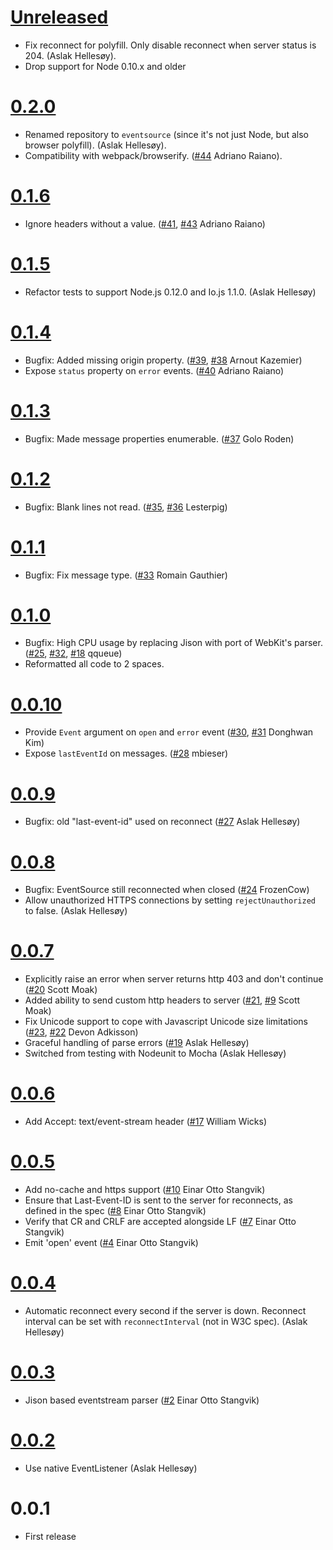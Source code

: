 # [Unreleased](https://github.com/aslakhellesoy/eventsource/compare/v0.2.0...master)

* Fix reconnect for polyfill. Only disable reconnect when server status is 204. (Aslak Hellesøy).
* Drop support for Node 0.10.x and older

# [0.2.0](https://github.com/aslakhellesoy/eventsource/compare/v0.1.6...v0.2.0)

* Renamed repository to `eventsource` (since it's not just Node, but also browser polyfill). (Aslak Hellesøy).
* Compatibility with webpack/browserify. ([#44](https://github.com/aslakhellesoy/eventsource/pull/44) Adriano Raiano).

# [0.1.6](https://github.com/aslakhellesoy/eventsource/compare/v0.1.5...v0.1.6)

* Ignore headers without a value. ([#41](https://github.com/aslakhellesoy/eventsource/issues/41), [#43](https://github.com/aslakhellesoy/eventsource/pull/43) Adriano Raiano)

# [0.1.5](https://github.com/aslakhellesoy/eventsource/compare/v0.1.4...v0.1.5)

* Refactor tests to support Node.js 0.12.0 and Io.js 1.1.0. (Aslak Hellesøy)

# [0.1.4](https://github.com/aslakhellesoy/eventsource/compare/v0.1.3...master)

* Bugfix: Added missing origin property. ([#39](https://github.com/aslakhellesoy/eventsource/pull/39), [#38](https://github.com/aslakhellesoy/eventsource/issues/38) Arnout Kazemier)
* Expose `status` property on `error` events. ([#40](https://github.com/aslakhellesoy/eventsource/pull/40) Adriano Raiano)

# [0.1.3](https://github.com/aslakhellesoy/eventsource/compare/v0.1.2...v0.1.3)

* Bugfix: Made message properties enumerable. ([#37](https://github.com/aslakhellesoy/eventsource/pull/37) Golo Roden)

# [0.1.2](https://github.com/aslakhellesoy/eventsource/compare/v0.1.1...v0.1.2)

* Bugfix: Blank lines not read. ([#35](https://github.com/aslakhellesoy/eventsource/issues/35), [#36](https://github.com/aslakhellesoy/eventsource/pull/36) Lesterpig)

# [0.1.1](https://github.com/aslakhellesoy/eventsource/compare/v0.1.0...v0.1.1)

* Bugfix: Fix message type. ([#33](https://github.com/aslakhellesoy/eventsource/pull/33) Romain Gauthier)

# [0.1.0](https://github.com/aslakhellesoy/eventsource/compare/v0.0.10...v0.1.0)

* Bugfix: High CPU usage by replacing Jison with port of WebKit's parser. ([#25](https://github.com/aslakhellesoy/eventsource/issues/25), [#32](https://github.com/aslakhellesoy/eventsource/pull/32), [#18](https://github.com/aslakhellesoy/eventsource/issues/18) qqueue)
* Reformatted all code to 2 spaces.

# [0.0.10](https://github.com/aslakhellesoy/eventsource/compare/v0.0.9...v0.0.10)

* Provide `Event` argument on `open` and `error` event ([#30](https://github.com/aslakhellesoy/eventsource/issues/30), [#31](https://github.com/aslakhellesoy/eventsource/pull/31) Donghwan Kim)
* Expose `lastEventId` on messages. ([#28](https://github.com/aslakhellesoy/eventsource/pull/28) mbieser)

# [0.0.9](https://github.com/aslakhellesoy/eventsource/compare/v0.0.8...v0.0.9)

* Bugfix: old "last-event-id" used on reconnect ([#27](https://github.com/aslakhellesoy/eventsource/pull/27) Aslak Hellesøy)

# [0.0.8](https://github.com/aslakhellesoy/eventsource/compare/v0.0.7...v0.0.8)

* Bugfix: EventSource still reconnected when closed ([#24](https://github.com/aslakhellesoy/eventsource/pull/24) FrozenCow)
* Allow unauthorized HTTPS connections by setting `rejectUnauthorized` to false. (Aslak Hellesøy)

# [0.0.7](https://github.com/aslakhellesoy/eventsource/compare/v0.0.6...v0.0.7)

* Explicitly raise an error when server returns http 403 and don't continue ([#20](https://github.com/aslakhellesoy/eventsource/pull/20) Scott Moak)
* Added ability to send custom http headers to server ([#21](https://github.com/aslakhellesoy/eventsource/pull/21), [#9](https://github.com/aslakhellesoy/eventsource/issues/9) Scott Moak)
* Fix Unicode support to cope with Javascript Unicode size limitations ([#23](https://github.com/aslakhellesoy/eventsource/pull/23), [#22](https://github.com/aslakhellesoy/eventsource/issues/22) Devon Adkisson)
* Graceful handling of parse errors ([#19](https://github.com/aslakhellesoy/eventsource/issues/19) Aslak Hellesøy)
* Switched from testing with Nodeunit to Mocha (Aslak Hellesøy)

# [0.0.6](https://github.com/aslakhellesoy/eventsource/compare/v0.0.5...v0.0.6)

* Add Accept: text/event-stream header ([#17](https://github.com/aslakhellesoy/eventsource/pull/17) William Wicks)

# [0.0.5](https://github.com/aslakhellesoy/eventsource/compare/v0.0.4...v0.0.5)

* Add no-cache and https support ([#10](https://github.com/aslakhellesoy/eventsource/pull/10) Einar Otto Stangvik)
* Ensure that Last-Event-ID is sent to the server for reconnects, as defined in the spec ([#8](https://github.com/aslakhellesoy/eventsource/pull/8) Einar Otto Stangvik)
* Verify that CR and CRLF are accepted alongside LF ([#7](https://github.com/aslakhellesoy/eventsource/pull/7) Einar Otto Stangvik)
* Emit 'open' event ([#4](https://github.com/aslakhellesoy/eventsource/issues/4) Einar Otto Stangvik)

# [0.0.4](https://github.com/aslakhellesoy/eventsource/compare/v0.0.3...v0.0.4)

* Automatic reconnect every second if the server is down. Reconnect interval can be set with `reconnectInterval` (not in W3C spec). (Aslak Hellesøy)

# [0.0.3](https://github.com/aslakhellesoy/eventsource/compare/v0.0.2...v0.0.3)

* Jison based eventstream parser ([#2](https://github.com/aslakhellesoy/eventsource/pull/2) Einar Otto Stangvik)

# [0.0.2](https://github.com/aslakhellesoy/eventsource/compare/v0.0.1...v0.0.2)

* Use native EventListener (Aslak Hellesøy)

# 0.0.1

* First release

